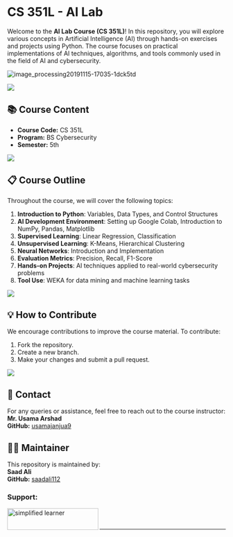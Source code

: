 # CS 351L - AI Lab 


Welcome to the **AI Lab Course (CS 351L)**! In this repository, you will explore various concepts in Artificial Intelligence (AI) through hands-on exercises and projects using Python. The course focuses on practical implementations of AI techniques, algorithms, and tools commonly used in the field of AI and cybersecurity.

![image_processing20191115-17035-1dck5td](https://github.com/user-attachments/assets/90681768-0056-424f-a8b3-c104a519ab87)

<img src="https://user-images.githubusercontent.com/73097560/115834477-dbab4500-a447-11eb-908a-139a6edaec5c.gif">

## 📚 **Course Content**

- **Course Code:** CS 351L  
- **Program:** BS Cybersecurity  
- **Semester:** 5th  

<img src="https://user-images.githubusercontent.com/73097560/115834477-dbab4500-a447-11eb-908a-139a6edaec5c.gif">

## 📋 **Course Outline**

Throughout the course, we will cover the following topics:

1. **Introduction to Python**: Variables, Data Types, and Control Structures
2. **AI Development Environment**: Setting up Google Colab, Introduction to NumPy, Pandas, Matplotlib
3. **Supervised Learning**: Linear Regression, Classification
4. **Unsupervised Learning**: K-Means, Hierarchical Clustering
5. **Neural Networks**: Introduction and Implementation
6. **Evaluation Metrics**: Precision, Recall, F1-Score
7. **Hands-on Projects**: AI techniques applied to real-world cybersecurity problems
8. **Tool Use**: WEKA for data mining and machine learning tasks

<img src="https://user-images.githubusercontent.com/73097560/115834477-dbab4500-a447-11eb-908a-139a6edaec5c.gif">


## 💡 **How to Contribute**

We encourage contributions to improve the course material. To contribute:

1. Fork the repository.
2. Create a new branch.
3. Make your changes and submit a pull request.

<img src="https://user-images.githubusercontent.com/73097560/115834477-dbab4500-a447-11eb-908a-139a6edaec5c.gif">

## 📧 **Contact**

For any queries or assistance, feel free to reach out to the course instructor:  
**Mr. Usama Arshad**  
**GitHub:** [usamajanjua9](https://github.com/usamajanjua9)


## 🙋‍♂️ **Maintainer**

This repository is maintained by:  
**Saad Ali**  
**GitHub:** [saadali112](https://github.com/saadali112)

<h3 align="left">Support:</h3>
<p><a href="https://www.buymeacoffee.com/simplified"> <img align="left" src="https://cdn.buymeacoffee.com/buttons/v2/default-yellow.png" height="50" width="210" alt="simplified learner" /></a></p><br><br>

---
